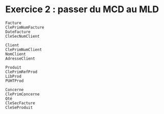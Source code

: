 # Exercice 2 : passer du MCD au MLD

```
Facture
ClePrimNumFacture
DateFacture
CleSecNumClient

Client
ClePrimNumClient
NomClient
AdresseClient

Produit
ClePrimRefProd
LibProd
PUHTProd

Concerne
ClePrimConcerne
Qté
CleSecFacture
CleSeProduit
```